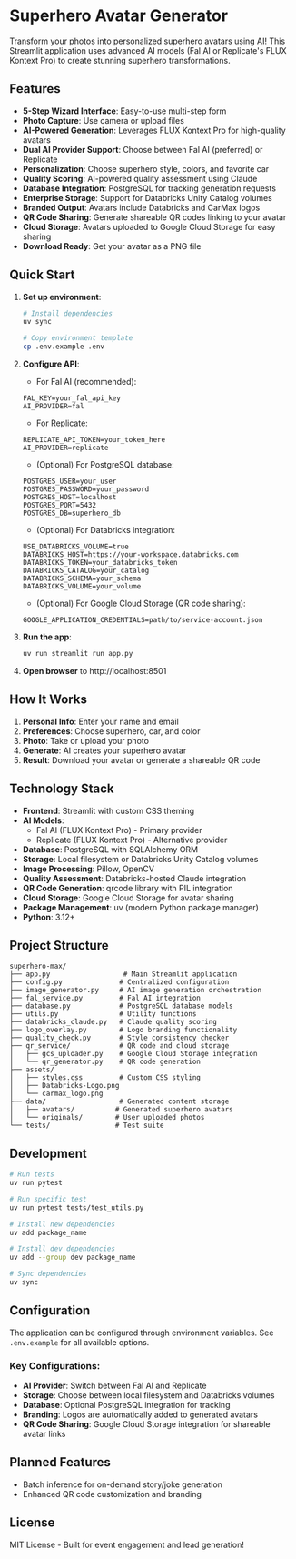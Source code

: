# Superhero Avatar Generator

Transform your photos into personalized superhero avatars using AI! This Streamlit application uses advanced AI models (Fal AI or Replicate's FLUX Kontext Pro) to create stunning superhero transformations.

## Features

- **5-Step Wizard Interface**: Easy-to-use multi-step form
- **Photo Capture**: Use camera or upload files
- **AI-Powered Generation**: Leverages FLUX Kontext Pro for high-quality avatars
- **Dual AI Provider Support**: Choose between Fal AI (preferred) or Replicate
- **Personalization**: Choose superhero style, colors, and favorite car
- **Quality Scoring**: AI-powered quality assessment using Claude
- **Database Integration**: PostgreSQL for tracking generation requests
- **Enterprise Storage**: Support for Databricks Unity Catalog volumes
- **Branded Output**: Avatars include Databricks and CarMax logos
- **QR Code Sharing**: Generate shareable QR codes linking to your avatar
- **Cloud Storage**: Avatars uploaded to Google Cloud Storage for easy sharing
- **Download Ready**: Get your avatar as a PNG file

## Quick Start

1. **Set up environment**:
   ```bash
   # Install dependencies
   uv sync
   
   # Copy environment template
   cp .env.example .env
   ```

2. **Configure API**:
   - For Fal AI (recommended):
   ```
   FAL_KEY=your_fal_api_key
   AI_PROVIDER=fal
   ```
   
   - For Replicate:
   ```
   REPLICATE_API_TOKEN=your_token_here
   AI_PROVIDER=replicate
   ```
   
   - (Optional) For PostgreSQL database:
   ```
   POSTGRES_USER=your_user
   POSTGRES_PASSWORD=your_password
   POSTGRES_HOST=localhost
   POSTGRES_PORT=5432
   POSTGRES_DB=superhero_db
   ```
   
   - (Optional) For Databricks integration:
   ```
   USE_DATABRICKS_VOLUME=true
   DATABRICKS_HOST=https://your-workspace.databricks.com
   DATABRICKS_TOKEN=your_databricks_token
   DATABRICKS_CATALOG=your_catalog
   DATABRICKS_SCHEMA=your_schema
   DATABRICKS_VOLUME=your_volume
   ```
   
   - (Optional) For Google Cloud Storage (QR code sharing):
   ```
   GOOGLE_APPLICATION_CREDENTIALS=path/to/service-account.json
   ```

3. **Run the app**:
   ```bash
   uv run streamlit run app.py
   ```

4. **Open browser** to http://localhost:8501

## How It Works

1. **Personal Info**: Enter your name and email
2. **Preferences**: Choose superhero, car, and color
3. **Photo**: Take or upload your photo
4. **Generate**: AI creates your superhero avatar
5. **Result**: Download your avatar or generate a shareable QR code

## Technology Stack

- **Frontend**: Streamlit with custom CSS theming
- **AI Models**: 
  - Fal AI (FLUX Kontext Pro) - Primary provider
  - Replicate (FLUX Kontext Pro) - Alternative provider
- **Database**: PostgreSQL with SQLAlchemy ORM
- **Storage**: Local filesystem or Databricks Unity Catalog volumes
- **Image Processing**: Pillow, OpenCV
- **Quality Assessment**: Databricks-hosted Claude integration
- **QR Code Generation**: qrcode library with PIL integration
- **Cloud Storage**: Google Cloud Storage for avatar sharing
- **Package Management**: uv (modern Python package manager)
- **Python**: 3.12+

## Project Structure

```
superhero-max/
├── app.py                  # Main Streamlit application
├── config.py              # Centralized configuration
├── image_generator.py     # AI image generation orchestration
├── fal_service.py         # Fal AI integration
├── database.py            # PostgreSQL database models
├── utils.py               # Utility functions
├── databricks_claude.py   # Claude quality scoring
├── logo_overlay.py        # Logo branding functionality
├── quality_check.py       # Style consistency checker
├── qr_service/            # QR code and cloud storage
│   ├── gcs_uploader.py    # Google Cloud Storage integration
│   └── qr_generator.py    # QR code generation
├── assets/               
│   ├── styles.css         # Custom CSS styling
│   ├── Databricks-Logo.png
│   └── carmax_logo.png
├── data/                  # Generated content storage
│   ├── avatars/          # Generated superhero avatars
│   └── originals/        # User uploaded photos
└── tests/                # Test suite

```

## Development

```bash
# Run tests
uv run pytest

# Run specific test
uv run pytest tests/test_utils.py

# Install new dependencies
uv add package_name

# Install dev dependencies
uv add --group dev package_name

# Sync dependencies
uv sync
```

## Configuration

The application can be configured through environment variables. See `.env.example` for all available options.

### Key Configurations:
- **AI Provider**: Switch between Fal AI and Replicate
- **Storage**: Choose between local filesystem and Databricks volumes
- **Database**: Optional PostgreSQL integration for tracking
- **Branding**: Logos are automatically added to generated avatars
- **QR Code Sharing**: Google Cloud Storage integration for shareable avatar links

## Planned Features

- Batch inference for on-demand story/joke generation
- Enhanced QR code customization and branding

## License

MIT License - Built for event engagement and lead generation!